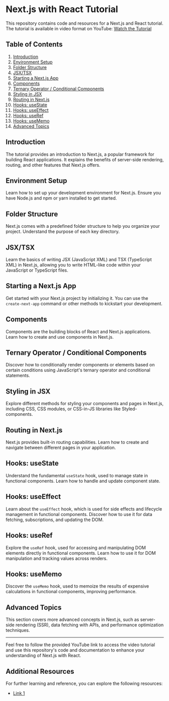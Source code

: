 # Next.js with React Tutorial

This repository contains code and resources for a Next.js and React tutorial. The tutorial is available in video format on YouTube: [Watch the Tutorial](https://www.youtube.com/watch?v=fJSFus0pxZI&t=4830s)

## Table of Contents

1. [Introduction](#introduction)
2. [Environment Setup](#environment-setup)
3. [Folder Structure](#folder-structure)
4. [JSX/TSX](#jsxtsx)
5. [Starting a Next.js App](#starting-a-nextjs-app)
6. [Components](#components)
7. [Ternary Operator / Conditional Components](#ternary-operator--conditional-components)
8. [Styling in JSX](#styling-in-jsx)
9. [Routing in Next.js](#routing-in-nextjs)
10. [Hooks: useState](#hooks-usestate)
11. [Hooks: useEffect](#hooks-useeffect)
12. [Hooks: useRef](#hooks-useref)
13. [Hooks: useMemo](#hooks-usememo)
14. [Advanced Topics](#advanced-topics)

## Introduction

The tutorial provides an introduction to Next.js, a popular framework for building React applications. It explains the benefits of server-side rendering, routing, and other features that Next.js offers.

## Environment Setup

Learn how to set up your development environment for Next.js. Ensure you have Node.js and npm or yarn installed to get started.

## Folder Structure

Next.js comes with a predefined folder structure to help you organize your project. Understand the purpose of each key directory.

## JSX/TSX

Learn the basics of writing JSX (JavaScript XML) and TSX (TypeScript XML) in Next.js, allowing you to write HTML-like code within your JavaScript or TypeScript files.

## Starting a Next.js App

Get started with your Next.js project by initializing it. You can use the `create-next-app` command or other methods to kickstart your development.

## Components

Components are the building blocks of React and Next.js applications. Learn how to create and use components in Next.js.

## Ternary Operator / Conditional Components

Discover how to conditionally render components or elements based on certain conditions using JavaScript's ternary operator and conditional statements.

## Styling in JSX

Explore different methods for styling your components and pages in Next.js, including CSS, CSS modules, or CSS-in-JS libraries like Styled-components.

## Routing in Next.js

Next.js provides built-in routing capabilities. Learn how to create and navigate between different pages in your application.

## Hooks: useState

Understand the fundamental `useState` hook, used to manage state in functional components. Learn how to handle and update component state.

## Hooks: useEffect

Learn about the `useEffect` hook, which is used for side effects and lifecycle management in functional components. Discover how to use it for data fetching, subscriptions, and updating the DOM.

## Hooks: useRef

Explore the `useRef` hook, used for accessing and manipulating DOM elements directly in functional components. Learn how to use it for DOM manipulation and tracking values across renders.

## Hooks: useMemo

Discover the `useMemo` hook, used to memoize the results of expensive calculations in functional components, improving performance.

## Advanced Topics

This section covers more advanced concepts in Next.js, such as server-side rendering (SSR), data fetching with APIs, and performance optimization techniques.

---

Feel free to follow the provided YouTube link to access the video tutorial and use this repository's code and documentation to enhance your understanding of Next.js with React.

## Additional Resources

For further learning and reference, you can explore the following resources:

- [Link 1](https://react.dev/)